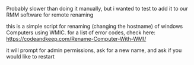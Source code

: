Probably slower than doing it manually, but i wanted to test to add it to our RMM software for remote renaming

this is a simple script for renaming (changing the hostname) of windows Computers using WMIC.
for a list of error codes, check here: https://codeandkeep.com/Rename-Computer-With-WMI/

it will prompt for admin permissions, ask for a new name, and ask if you would like to restart
